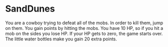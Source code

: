 # SandDunes
 You are a cowboy trying to defeat all of the mobs. In order to kill them, jump on them. You gain points by hitting the mobs. You have 10 HP, so if you hit a mob on the sides you lose HP. If your HP gets to zero, the game starts over. The little water bottles make you gain 20 extra points. 
